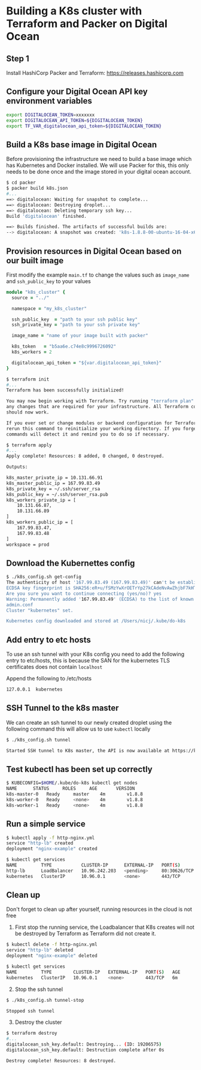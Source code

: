 # Building a K8s cluster with Terraform and Packer on Digital Ocean

## Step 1
Install HashiCorp Packer and Terraform: https://releases.hashicorp.com


## Configure your Digital Ocean API key environment variables

```bash
export DIGITALOCEAN_TOKEN=xxxxxxx
export DIGITALOCEAN_API_TOKEN=${DIGITALOCEAN_TOKEN}
export TF_VAR_digitalocean_api_token=${DIGITALOCEAN_TOKEN}
```

## Build a K8s base image in Digital Ocean
Before provisioning the infrastructure we need to build a base image which has Kubernetes and Docker installed.  We will use Packer for this, this only needs to be done once and the image stored in your digital ocean account.

```bash
$ cd packer
$ packer build k8s.json
#...
==> digitalocean: Waiting for snapshot to complete...
==> digitalocean: Destroying droplet...
==> digitalocean: Deleting temporary ssh key...
Build 'digitalocean' finished.

==> Builds finished. The artifacts of successful builds are:
--> digitalocean: A snapshot was created: 'k8s-1.8.8-00-ubuntu-16-04-x64' (ID: 32247219) in regions ''
```

## Provision resources in Digital Ocean based on our built image

First modify the example `main.tf` to change the values such as `image_name` and `ssh_public_key` to your values

```ruby
module "k8s_cluster" {
  source = "../"

  namespace = "my_k8s_cluster"

  ssh_public_key  = "path to your ssh public key"
  ssh_private_key = "path to your ssh private key"

  image_name = "name of your image built with packer"

  k8s_token   = "b5aa6e.c74e8c9996726092"
  k8s_workers = 2

  digitalocean_api_token = "${var.digitalocean_api_token}"
}
```

```bash
$ terraform init
#...
Terraform has been successfully initialized!

You may now begin working with Terraform. Try running "terraform plan" to see
any changes that are required for your infrastructure. All Terraform commands
should now work.

If you ever set or change modules or backend configuration for Terraform,
rerun this command to reinitialize your working directory. If you forget, other
commands will detect it and remind you to do so if necessary.
```

```bash
$ terraform apply
#...
Apply complete! Resources: 8 added, 0 changed, 0 destroyed.

Outputs:

k8s_master_private_ip = 10.131.66.91
k8s_master_public_ip = 167.99.83.49
k8s_private_key = ~/.ssh/server_rsa
k8s_public_key = ~/.ssh/server_rsa.pub
k8s_workers_private_ip = [
    10.131.66.87,
    10.131.66.89
]
k8s_workers_public_ip = [
    167.99.83.47,
    167.99.83.48
]
workspace = prod
```

## Download the Kubernettes config

```bash
$ ./k8s_config.sh get-config
The authenticity of host '167.99.83.49 (167.99.83.49)' can't be established.
ECDSA key fingerprint is SHA256:eR+u/fSMzYwXrOETrYp27kCAdeNvAwZhjbF7kHT1IeY.
Are you sure you want to continue connecting (yes/no)? yes
Warning: Permanently added '167.99.83.49' (ECDSA) to the list of known hosts.
admin.conf                                                                                                                100% 5452   232.2KB/s   00:00
Cluster "kubernetes" set.

Kubernetes config downloaded and stored at /Users/nicj/.kube/do-k8s
```

## Add entry to etc hosts
To use an ssh tunnel with your K8s config you need to add the following entry to etc/hosts, this is because the SAN for the 
kubernetes TLS certificates does not contain `localhost`

Append the following to /etc/hosts

```bash
127.0.0.1  kubernetes
```

## SSH Tunnel to the k8s master
We can create an ssh tunnel to our newly created droplet using the following command this will allow us to use `kubectl` locally

```bash
$ ./k8s_config.sh tunnel

Started SSH tunnel to K8s master, the API is now available at https://kubernetes:6443
```

## Test kubectl has been set up correctly

```bash
$ KUBECONFIG=$HOME/.kube/do-k8s kubectl get nodes
NAME      STATUS     ROLES     AGE       VERSION
k8s-master-0   Ready     master    4m        v1.8.8
k8s-worker-0   Ready     <none>    4m        v1.8.8
k8s-worker-1   Ready     <none>    4m        v1.8.8
```

## Run a simple service

```bash
$ kubectl apply -f http-nginx.yml
service "http-lb" created
deployment "nginx-example" created

$ kubectl get services
NAME         TYPE           CLUSTER-IP      EXTERNAL-IP   PORT(S)        AGE
http-lb      LoadBalancer   10.96.242.203   <pending>     80:30626/TCP   18s
kubernetes   ClusterIP      10.96.0.1       <none>        443/TCP        5m
```

## Clean up
Don't forget to clean up after yourself, running resources in the cloud is not free

1. First stop the running service, the Loadbalancer that K8s creates will not be destroyed by Terraform as Terraform did not create it.

```bash
$ kubectl delete -f http-nginx.yml
service "http-lb" deleted
deployment "nginx-example" deleted

$ kubectl get services
NAME         TYPE        CLUSTER-IP   EXTERNAL-IP   PORT(S)   AGE
kubernetes   ClusterIP   10.96.0.1    <none>        443/TCP   6m
```

2. Stop the ssh tunnel

```bash
$ ./k8s_config.sh tunnel-stop

Stopped ssh tunnel
```

3. Destroy the cluster

```bash
$ terraform destroy
#...
digitalocean_ssh_key.default: Destroying... (ID: 19206575)
digitalocean_ssh_key.default: Destruction complete after 0s

Destroy complete! Resources: 8 destroyed.
```
